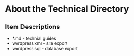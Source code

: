 # About the Technical Directory

## Item Descriptions

* *.md - technial guides
* wordpress.xml - site export
* wordpress.sql - database export
